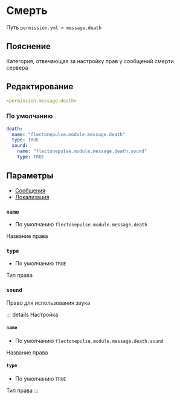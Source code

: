 # Смерть
Путь `permission.yml > message.death`

## Пояснение
Категория, отвечающая за настройку прав у сообщений смерти сервера

## Редактирование
```yaml
<permission.message.death>
```

### По умолчанию
```yaml
death:
  name: "flectonepulse.module.message.death"
  type: TRUE
  sound:
    name: "flectonepulse.module.message.death.sound"
    type: TRUE
```

## Параметры

- [Сообщения](/ru/message/death/)
- [Локализация](/ru/localizations/ru_ru/message/death/)

### `name`
- По умолчанию `flectonepulse.module.message.death`

Название права

### `type`
- По умолчанию `TRUE`

Тип права

### `sound`

Право для использования звука

::: details Настройка
#### `name`
- По умолчанию `flectonepulse.module.message.death.sound`

Название права

#### `type`
- По умолчанию `TRUE`

Тип права
:::

<!--@include: @/ru/parts/permission.md-->

